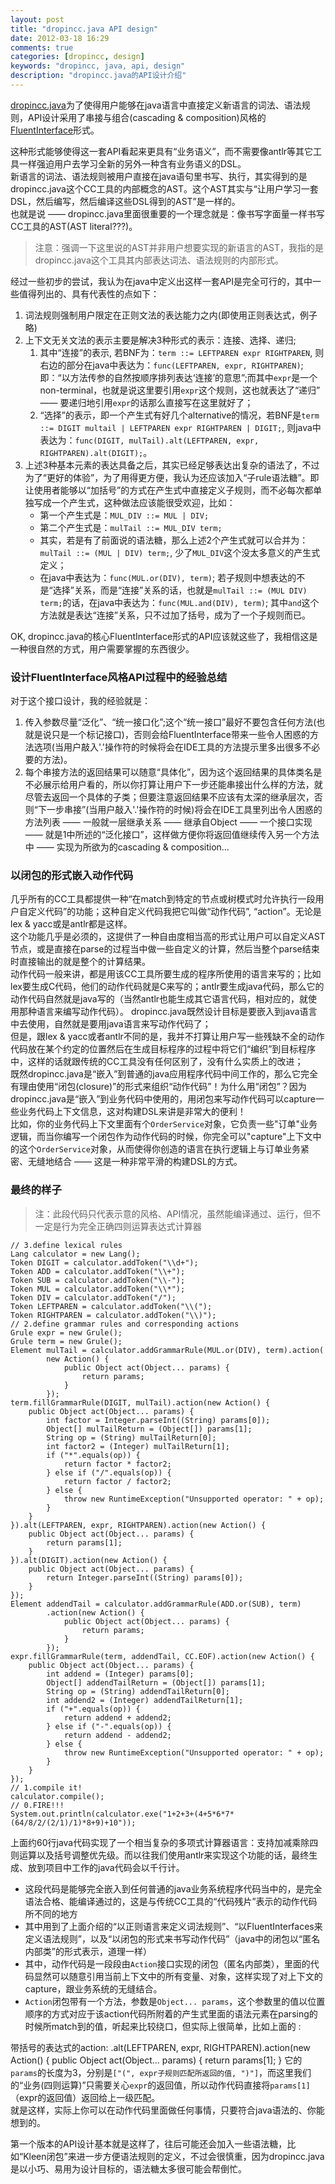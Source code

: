 ```yaml
---
layout: post
title: "dropincc.java API design"
date: 2012-03-18 16:29
comments: true
categories: [dropincc, design]
keywords: "dropincc, java, api, design"
description: "dropincc.java的API设计介绍"
---
```

[dropincc.java](https://github.com/pfmiles/dropincc.java)为了使得用户能够在java语言中直接定义新语言的词法、语法规则，API设计采用了串接与组合(cascading & composition)风格的[FluentInterface](http://martinfowler.com/bliki/FluentInterface.html)形式。

这种形式能够使得这一套API看起来更具有“业务语义”，而不需要像antlr等其它工具一样强迫用户去学习全新的另外一种含有业务语义的DSL。  
新语言的词法、语法规则被用户直接在java语句里书写、执行，其实得到的是dropincc.java这个CC工具的内部概念的AST。这个AST其实与“让用户学习一套DSL，然后编写，然后编译这些DSL得到的AST”是一样的。  
也就是说 —— dropincc.java里面很重要的一个理念就是：像书写字面量一样书写CC工具的AST(AST literal???)。
>注意：强调一下这里说的AST并非用户想要实现的新语言的AST，我指的是dropincc.java这个工具其内部表达词法、语法规则的内部形式。

经过一些初步的尝试，我认为在java中定义出这样一套API是完全可行的，其中一些值得列出的、具有代表性的点如下：
<!-- more -->
1. 词法规则强制用户限定在正则文法的表达能力之内(即使用正则表达式，例子略)
1. 上下文无关文法的表示主要是解决3种形式的表示：连接、选择、递归;
    1. 其中“连接”的表示, 若BNF为：`term ::= LEFTPAREN expr RIGHTPAREN`, 则右边的部分在java中表达为：`func(LEFTPAREN, expr, RIGHTPAREN)`;即：“以方法传参的自然按顺序排列表达‘连接’的意思”;而其中`expr`是一个non-terminal，也就是说这里要引用`expr`这个规则，这也就表达了“递归” —— 要递归地引用`expr`的话那么直接写在这里就好了；
    1. “选择”的表示，即一个产生式有好几个alternative的情况，若BNF是`term ::= DIGIT multail | LEFTPAREN expr RIGHTPAREN | DIGIT;`, 则java中表达为：`func(DIGIT, mulTail).alt(LEFTPAREN, expr, RIGHTPAREN).alt(DIGIT);`。
1. 上述3种基本元素的表达具备之后，其实已经足够表达出复杂的语法了，不过为了“更好的体验”，为了用得更方便，我认为还应该加入“子rule语法糖”。即让使用者能够以“加括号”的方式在产生式中直接定义子规则，而不必每次都单独写成一个产生式，这种做法应该能很受欢迎，比如：
    * 第一个产生式是：`MUL_DIV ::= MUL | DIV;`
    * 第二个产生式是：`mulTail ::= MUL_DIV term;`
    * 其实，若是有了前面说的语法糖，那么上述2个产生式就可以合并为：`mulTail ::= (MUL | DIV) term;`, 少了`MUL_DIV`这个没太多意义的产生式定义；
    * 在java中表达为：`func(MUL.or(DIV), term)`; 若子规则中想表达的不是“选择”关系，而是“连接”关系的话，也就是`mulTail ::= (MUL DIV) term;`的话，在java中表达为：`func(MUL.and(DIV), term)`; 其中`and`这个方法就是表达“连接”关系，只不过加了括号，成为了一个子规则而已。

OK, dropincc.java的核心FluentInterface形式的API应该就这些了，我相信这是一种很自然的方式，用户需要掌握的东西很少。  
### 设计FluentInterface风格API过程中的经验总结
对于这个接口设计，我的经验就是：

1. 传入参数尽量“泛化”、“统一接口化”;这个“统一接口”最好不要包含任何方法(也就是说只是一个标记接口)，否则会给FluentInterface带来一些令人困惑的方法选项(当用户敲入'.'操作符的时候将会在IDE工具的方法提示里多出很多不必要的方法)。
1. 每个串接方法的返回结果可以随意“具体化”，因为这个返回结果的具体类名是不必展示给用户看的，所以你打算让用户下一步还能串接出什么样的方法，就尽管去返回一个具体的子类；但要注意返回结果不应该有太深的继承层次，否则“下一步串接”(当用户敲入'.'操作符的时候)将会在IDE工具里列出令人困惑的方法列表 —— 一般就一层继承关系 —— 继承自Object —— 一个接口实现 —— 就是1中所述的“泛化接口”，这样做方便你将返回值继续传入另一个方法中 —— 实现为所欲为的cascading & composition...

### 以闭包的形式嵌入动作代码

几乎所有的CC工具都提供一种“在match到特定的节点或树模式时允许执行一段用户自定义代码”的功能；这种自定义代码我把它叫做“动作代码”, “action”。无论是lex & yacc或是antlr都是这样。  
这个功能几乎是必须的，这提供了一种自由度相当高的形式让用户可以自定义AST节点，或是直接在parse的过程当中做一些自定义的计算，然后当整个parse结束时直接输出的就是整个的计算结果。  
动作代码一般来讲，都是用该CC工具所要生成的程序所使用的语言来写的；比如lex要生成C代码，他们的动作代码就是C来写的；antlr要生成java代码，那么它的动作代码自然就是java写的（当然antlr也能生成其它语言代码，相对应的，就使用那种语言来编写动作代码）。
dropincc.java既然设计目标是要嵌入到java语言中去使用，自然就是要用java语言来写动作代码了；  
但是，跟lex & yacc或者antlr不同的是，我并不打算让用户写一些残缺不全的动作代码放在某个约定的位置然后在生成目标程序的过程中将它们“编织”到目标程序中，这样的话就跟传统的CC工具没有任何区别了，没有什么实质上的改进；  
既然dropincc.java是“嵌入”到普通的java应用程序代码中间工作的，那么它完全有理由使用“闭包(closure)”的形式来组织“动作代码”！为什么用“闭包”？因为dropincc.java是“嵌入”到业务代码中使用的，用闭包来写动作代码可以capture一些业务代码上下文信息，这对构建DSL来讲是非常大的便利！  
比如，你的业务代码上下文里面有个`OrderService`对象，它负责一些"订单"业务逻辑，而当你编写一个闭包作为动作代码的时候，你完全可以"capture"上下文中的这个`OrderService`对象，从而使得你创造的语言在执行逻辑上与订单业务紧密、无缝地结合 —— 这是一种非常平滑的构建DSL的方式。  

### 最终的样子
> 注：此段代码只代表示意的风格、API情况，虽然能编译通过、运行，但不一定是行为完全正确四则运算表达式计算器

	// 3.define lexical rules
	Lang calculator = new Lang();
	Token DIGIT = calculator.addToken("\\d+");
	Token ADD = calculator.addToken("\\+");
	Token SUB = calculator.addToken("\\-");
	Token MUL = calculator.addToken("\\*");
	Token DIV = calculator.addToken("/");
	Token LEFTPAREN = calculator.addToken("\\(");
	Token RIGHTPAREN = calculator.addToken("\\)");
	// 2.define grammar rules and corresponding actions
	Grule expr = new Grule();
	Grule term = new Grule();
	Element mulTail = calculator.addGrammarRule(MUL.or(DIV), term).action(
			new Action() {
				public Object act(Object... params) {
					return params;
				}
			});
	term.fillGrammarRule(DIGIT, mulTail).action(new Action() {
		public Object act(Object... params) {
			int factor = Integer.parseInt((String) params[0]);
			Object[] mulTailReturn = (Object[]) params[1];
			String op = (String) mulTailReturn[0];
			int factor2 = (Integer) mulTailReturn[1];
			if ("*".equals(op)) {
				return factor * factor2;
			} else if ("/".equals(op)) {
				return factor / factor2;
			} else {
				throw new RuntimeException("Unsupported operator: " + op);
			}
		}
	}).alt(LEFTPAREN, expr, RIGHTPAREN).action(new Action() {
		public Object act(Object... params) {
			return params[1];
		}
	}).alt(DIGIT).action(new Action() {
		public Object act(Object... params) {
			return Integer.parseInt((String) params[0]);
		}
	});
	Element addendTail = calculator.addGrammarRule(ADD.or(SUB), term)
			.action(new Action() {
				public Object act(Object... params) {
					return params;
				}
			});
	expr.fillGrammarRule(term, addendTail, CC.EOF).action(new Action() {
		public Object act(Object... params) {
			int addend = (Integer) params[0];
			Object[] addendTailReturn = (Object[]) params[1];
			String op = (String) addendTailReturn[0];
			int addend2 = (Integer) addendTailReturn[1];
			if ("+".equals(op)) {
				return addend + addend2;
			} else if ("-".equals(op)) {
				return addend - addend2;
			} else {
				throw new RuntimeException("Unsupported operator: " + op);
			}
		}
	});
	// 1.compile it!
	calculator.compile();
	// 0.FIRE!!!
	System.out.println(calculator.exe("1+2+3+(4+5*6*7*(64/8/2/(2/1)/1)*8+9)+10"));

上面约60行java代码实现了一个相当复杂的多项式计算器语言：支持加减乘除四则运算以及括号调整优先级。而以往我们使用antlr来实现这个功能的话，最终生成、放到项目中工作的java代码会以千行计。  

* 这段代码是能够完全嵌入到任何普通的java业务系统程序代码当中的，是完全语法合格、能编译通过的，这是与传统CC工具的“代码残片”表示的动作代码所不同的地方
* 其中用到了上面介绍的“以正则语言来定义词法规则”、“以FluentInterfaces来定义语法规则”，以及“以闭包的形式来书写动作代码”（java中的闭包以“匿名内部类”的形式表示，道理一样）
* 其中，动作代码是一段段由`Action`接口实现的闭包（匿名内部类），里面的代码显然可以随意引用当前上下文中的所有变量、对象，这样实现了对上下文的capture，跟业务系统的无缝结合。
* `Action`闭包带有一个方法，参数是`Object... params`，这个参数里的值以位置顺序的方式对应于该action代码所附着的产生式里面的语法元素在parsing的时候所match到的值，听起来比较绕口，但实际上很简单，比如上面的 : 

带括号的表达式的action:
    .alt(LEFTPAREN, expr, RIGHTPAREN).action(new Action() {
        public Object act(Object... params) {
            return params[1];
        }
它的`params`的长度为3，分别是`["(", expr子规则匹配所返回的值, ")"]`，而这里我们的“业务(四则运算)”只需要关心`expr`的返回值，所以动作代码直接将`params[1]`（expr的返回值）返回给上一级匹配。  
就是这样，实际上你可以在动作代码里面做任何事情，只要符合java语法的、你能想到的。  

第一个版本的API设计基本就是这样了，往后可能还会加入一些语法糖，比如“Kleen闭包”来进一步方便语法规则的定义，不过会很慎重，因为dropincc.java是以小巧、易用为设计目标的，语法糖太多很可能会帮倒忙。
